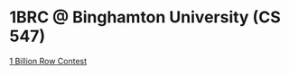 # 1BRC @ Binghamton University (CS 547)
[1 Billion Row Contest](https://github.com/gunnarmorling/1brc) 
